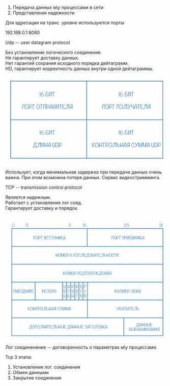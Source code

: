 1) Передача данных м\у процессами в сети
2) Представления надежности

Для адресации на транс. уровне используются порты

192.168.0.1:8080

Udp -- user datagram protocol

Без установление логического соединения.  
Не гарантирует доставку данных.  
Нет гарантий сохрания исходного порядка дейтаграмм.  
НО, гарантирует корректность данных внутри одной дейтаграммы.

![](img/datagram.png)

Использует, когда минимальная задержка при передачи данных очень важна. При этом возможна потеря данных.
Сервис видеостримминга.

TCP -- transmission control protocol

Является надежным.  
Работает с установление лог соед.  
Гарантирует доставку и порядок.

![](img/tcp.png)

Лог соединенение -- договоренность о параметрах м\у процессами.

Tcp 3 этапа:
1) Установление лог. соединения
2) Обмен данными 
3) Закрытие соединения 